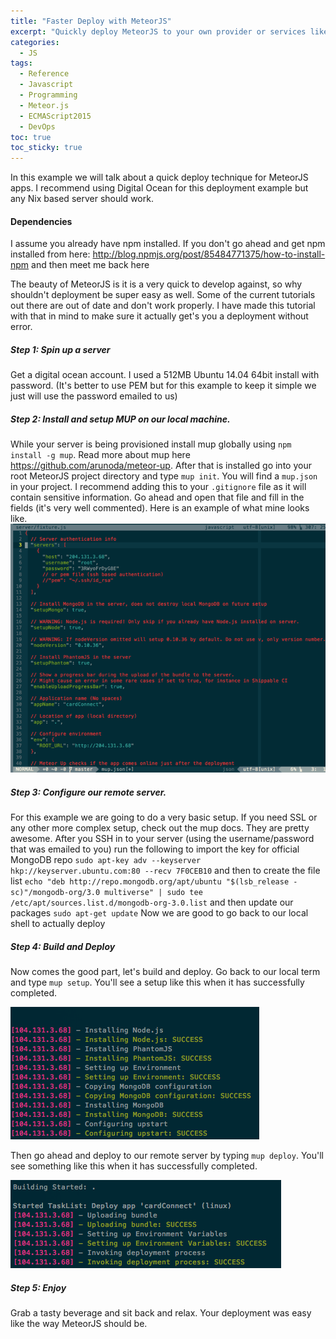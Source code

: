 ```yaml
---
title: "Faster Deploy with MeteorJS" 
excerpt: "Quickly deploy MeteorJS to your own provider or services like Digital Ocean."
categories:
  - JS
tags:
  - Reference
  - Javascript
  - Programming
  - Meteor.js
  - ECMAScript2015
  - DevOps
toc: true
toc_sticky: true
---
```

In this example we will talk about a quick deploy technique for MeteorJS apps. I recommend using Digital Ocean for this deployment example but any Nix based server should work.

#### Dependencies
I assume you already have npm installed. If you don't go ahead and get npm installed from here: http://blog.npmjs.org/post/85484771375/how-to-install-npm and then meet me back here

The beauty of MeteorJS is it is a very quick to develop against, so why shouldn't deployment be super easy as well. Some of the current tutorials out there are out of date and don't work properly. I have made this tutorial with that in mind to make sure it actually get's you a deployment without error.

##### Step 1: Spin up a server
Get a digital ocean account. I used a 512MB Ubuntu 14.04 64bit install with password. (It's better to use PEM but for this example to keep it simple we just will use the password emailed to us)

##### Step 2: Install and setup MUP on our local machine.
While your server is being provisioned install mup globally using `npm install -g mup`. Read more about mup here https://github.com/arunoda/meteor-up. After that is installed go into your root MeteorJS project directory and type `mup init`. You will find a `mup.json` in your project. I recommend adding this to your `.gitignore` file as it will contain sensitive information. Go ahead and open that file and fill in the fields (it's very well commented). Here is an example of what mine looks like. 
![Silvrback blog image](/assets/posts/migrated-codehatcher-blog/mupjson_large.png)

##### Step 3: Configure our remote server.
For this example we are going to do a very basic setup. If you need SSL or any other more complex setup, check out the mup docs. They are pretty awesome.
After you SSH in to your server (using the username/password that was emailed to you) run the following to import the key for official MongoDB repo
`sudo apt-key adv --keyserver hkp://keyserver.ubuntu.com:80 --recv 7F0CEB10`
and then to create the file list
`echo "deb http://repo.mongodb.org/apt/ubuntu "$(lsb_release -sc)"/mongodb-org/3.0 multiverse" | sudo tee /etc/apt/sources.list.d/mongodb-org-3.0.list`
and then update our packages
`sudo apt-get update`
Now we are good to go back to our local shell to actually deploy

##### Step 4: Build and Deploy
Now comes the good part, let's build and deploy.
Go back to our local term and type `mup setup`. You'll see a setup like this when it has successfully completed.

 ![Silvrback blog image](/assets/posts/migrated-codehatcher-blog/mupsetup_large.png)

Then go ahead and deploy to our remote server by typing `mup deploy`. You'll see something like this when it has successfully completed. 

![Silvrback blog image](/assets/posts/migrated-codehatcher-blog/mupdeploy_large.png)

##### Step 5: Enjoy
Grab a tasty beverage and sit back and relax. Your deployment was easy like the way MeteorJS should be.